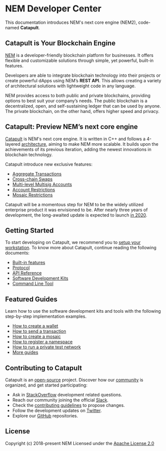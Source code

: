 # NEM Developer Center

This documentation introduces NEM's next core engine (NEM2), code-named **Catapult**.

## Catapult is Your Blockchain Engine

[NEM](https://nem.io) is a developer-friendly blockchain platform for businesses. It offers flexible and customizable solutions through simple, yet powerful, built-in features. 

Developers are able to integrate blockchain technology into their projects or create powerful dApps using NEM’s **REST API**. This allows creating a variety of architectural solutions with lightweight code in any language.

NEM provides access to both public and private blockchains, providing options to best suit your company’s needs. The public blockchain is a decentralized, open, and self-sustaining ledger that can be used by anyone. The private blockchain, on the other hand, offers higher speed and privacy.

## Catapult: Preview NEM’s next core engine

[Catapult](https://mijin.io/en/product/#mijin2) is NEM's next core engine. It is written in C++ and follows a 4-layered [architecture](https://nemtech.github.io/concepts/node.html), aiming to make NEM more scalable. It builds upon the achievements of its previous iteration, adding the newest innovations in blockchain technology. 

Catapult introduce new exclusive features:

* [Aggregate Transactions](https://nemtech.github.io/concepts/aggregate-transaction.html)
* [Cross-chain Swaps](https://nemtech.github.io/concepts/cross-chain-swaps.html)
* [Multi-level Multisig Accounts](https://nemtech.github.io/concepts/multisig-account.html#manufacturing-and-supply-chains)
* [Account Restrictions](https://nemtech.github.io/concepts/account-restriction.html)
* [Mosaic Restrictions](https://nemtech.github.io/concepts/mosaic-restriction.html)

Catapult will be a momentous step for NEM to be the widely utilized enterprise product it was envisioned to be. After nearly three years of development, the long-awaited update is expected to launch [in 2020](https://forum.nem.io/t/migration-committee-community-update-4/23847/3).

## Getting Started

To start developing on Catapult, we recommend you to [setup your workstation](https://nemtech.github.io/getting-started/setup-workstation.html). To know more about Catapult, continue reading the following documents:

* [Built-in features](https://nemtech.github.io/concepts/account.html)
* [Protocol](https://nemtech.github.io/concepts/cryptography.html)
* [API Reference](https://nemtech.github.io/api.html)
* [Software Development Kits](https://nemtech.github.io/sdk.html)
* [Command Line Tool](https://nemtech.github.io/cli.html)

## Featured Guides

Learn how to use the software development kits and tools with the following step-by-step implementation examples.

* [How to create a wallet](https://nemtech.github.io/guides/account/creating-a-wallet.html)
* [How to send a transaction](https://nemtech.github.io/guides/transfer/sending-a-transfer-transaction.html)
* [How to create a mosaic](https://nemtech.github.io/guides/mosaic/creating-a-mosaic.html)
* [How to register a namespace](https://nemtech.github.io/guides/namespace/registering-a-namespace.html)
* [How to run a private test network](https://nemtech.github.io/guides/network/creating-a-private-test-net.html)
* [More guides](https://nemtech.github.io/guides/category.html)

## Contributing to Catapult

Catapult is an [open-source](https://github.com/nemtech) project. Discover how our [community](https://github.com/nemtech/community/) is organized, and get started participating:

*  Ask in [StackOverflow](https://stackoverflow.com/tags/nem/) development related questions.
*  Reach our community joining the official [Slack](http://slack.nemtech.io/).
*  Check the [contributing guidelines](https://nemtech.github.io/guidelines/suggesting-changes.html) to propose changes.
*  Follow the development updates on [Twitter](https://twitter.com/NEMofficial).
*  Explore our [GitHub](https://github.com/nemtech) repositories.

## License

Copyright (c) 2018-present NEM 
Licensed under the [Apache License 2.0](https://github.com/nemtech/nem2-docs/blob/master/LICENSE)
